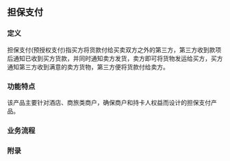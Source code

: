 ## 担保支付

### 定义

担保支付\(预授权支付\)指买方将货款付给买卖双方之外的第三方，第三方收到款项后通知已收到买方货款，并同时通知卖方发货，卖方即可将货物发运给买方，买方通知第三方收到满意的卖方货物，第三方便将货款付给卖方。

### 功能特点

该产品主要针对酒店、商旅类商户，确保商户和持卡人权益而设计的担保支付产品。

### 业务流程



### 附录



